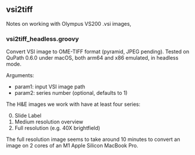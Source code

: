 ## vsi2tiff
Notes on working with Olympus VS200 .vsi images,

### vsi2tiff_headless.groovy
Convert VSI image to OME-TIFF format (pyramid, JPEG pending).
Tested on QuPath 0.6.0 under macOS, both arm64 and x86 emulated,
in headless mode.

Arguments:
  - param1: input VSI image path
  - param2: series number (optional, defaults to 1)

The H&amp;E images we work with have at least four series:

0. Slide Label
1. Medium resolution overview
2. Full resolution (e.g. 40X brightfield)

The full resolution image seems to take around 10 minutes to
convert an image on 2 cores of an M1 Apple Silicon MacBook Pro.